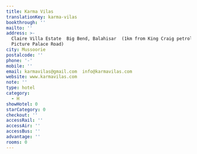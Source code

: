 ```yaml
---
title: Karma Vilas
translationKey: karma-vilas
bookthrough: ''
mailto: ''
address: >-
  Claire Villa Estate  Big Bend, Balahisar  (1km from King Craig petrol pump on
  Picture Palace Road)
city: Mussoorie
postalcode: ''
phone: '-'
mobile: ''
email: karmavilas@gmail.com  info@karmavilas.com
website: www.karmavilas.com
note: ''
type: hotel
category:
  - H
showHotel: 0
starCategory: 0
checkout: ''
accessRail: ''
accessAir: ''
accessBus: ''
advantage: ''
rooms: 0
---
```

